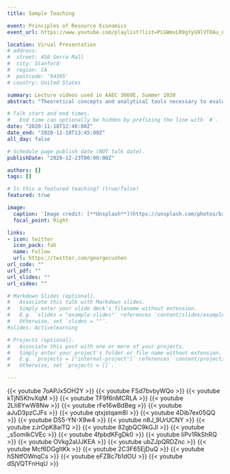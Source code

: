```yaml
---
title: Sample Teaching

event: Principles of Resource Economics
event_url: https://www.youtube.com/playlist?list=PLGWmxLR9gfyG9lVT0Au_8CGX2Tbl_qMI_

location: Virual Presentation
# address:
#  street: 450 Serra Mall
#  city: Stanford
#  region: CA
#  postcode: '94305'
# country: United States

summary: Lecture videos used in AAEC 3060E, Summer 2020
abstract: "Theoretical concepts and analytical tools necessary to evaluate resource allocations and conduct policy analysis are discussed. Emphasis is placed upon policy evaluation and practical applications of renewable and nonrenewable natural and agricultural resources."

# Talk start and end times.
#   End time can optionally be hidden by prefixing the line with `#`.
date: "2020-11-18T12:40:00Z"
date_end: "2020-11-18T13:45:00Z"
all_day: false

# Schedule page publish date (NOT talk date).
publishDate: "2020-12-23T00:00:00Z"

authors: []
tags: []

# Is this a featured teaching? (true/false)
featured: true

image:
  caption: 'Image credit: [**Unsplash**](https://unsplash.com/photos/bzdhc5b3Bxs)'
  focal_point: Right

links:
- icon: twitter
  icon_pack: fab
  name: Follow
  url: https://twitter.com/georgecushen
url_code: ""
url_pdf: ""
url_slides: ""
url_video: ""

# Markdown Slides (optional).
#   Associate this talk with Markdown slides.
#   Simply enter your slide deck's filename without extension.
#   E.g. `slides = "example-slides"` references `content/slides/example-slides.md`.
#   Otherwise, set `slides = ""`.
#slides: Activelearning

# Projects (optional).
#   Associate this post with one or more of your projects.
#   Simply enter your project's folder or file name without extension.
#   E.g. `projects = ["internal-project"]` references `content/project/deep-learning/index.md`.
#   Otherwise, set `projects = []`.

---
```


{{< youtube 7oAPJx5OH2Y >}}
{{< youtube FSd7bvbyWQo >}}
{{< youtube kTjN5KhvXqM >}}
{{< youtube TF9f6nMCRLA >}}
{{< youtube 2LIi8YwW8Nw >}}
{{< youtube rFe16wBdBeg >}}
{{< youtube aJuD3pzCJFs >}}
{{< youtube qtxjstqam8I >}}
{{< youtube 4Dib7ex05QQ >}}
{{< youtube DS5-YN-X9w4 >}}
{{< youtube n8J_9UrUCNY >}}
{{< youtube zJrOpK8aiTQ >}}
{{< youtube 82gbQC9kGJI >}}
{{< youtube _s5omIkCVEc >}}
{{< youtube 4fpbdKFgDk0 >}}
{{< youtube IiPv1RkShRQ >}}
{{< youtube OVkg2aUJKEA >}}
{{< youtube ubZJpQRDZnc >}}
{{< youtube Mcf6DGgItKk >}}
{{< youtube 2C3F65EjDuQ >}}
{{< youtube hSNtfOWnqCs >}}
{{< youtube eFZBc7b1dOU >}}
{{< youtube dSjVQTFnHqU >}}

